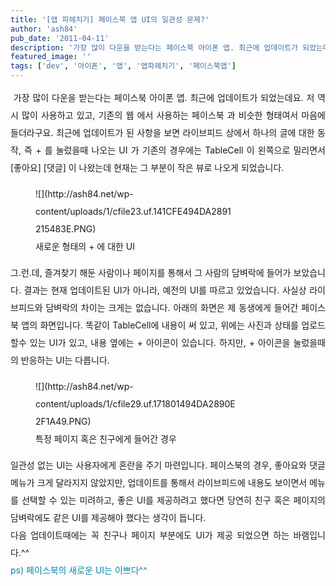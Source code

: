 ```yaml
---
title: '[앱 파헤치기] 페이스북 앱 UI의 일관성 문제?'
author: 'ash84'
pub_date: '2011-04-11'
description: '가장 많이 다운을 받는다는 페이스북 아이폰 앱. 최근에 업데이트가 되었는데요. 저 역시 많이 사용하고 있고, 기존의 웹 에서 사용하는 페이스북 과 비슷한 형태여서 마음에 들더라구요. 최근에 업데이트가 된 사항을 보면 라이브피드 상에서 하나의 글에 대한 동작, 즉 + 를 눌렀을때 나오는 UI 가 기존의 경우에는 TableCell 이 왼쪽으로 밀리면서 [좋아요] [댓글] 이 나왔는데 현재는 그 부분이 작은 뷰로 나오게 되었습니다. <'
featured_image: ''
tags: ['dev', '아이폰', '앱', '앱파헤치기', '페이스북앱']
---
```



<div><div style="text-align: justify; line-height: 2; "> 가장 많이 다운을 받는다는 페이스북 아이폰 앱. 최근에 업데이트가 되었는데요. 저 역시 많이 사용하고 있고, 기존의 웹 에서 사용하는 페이스북 과 비슷한 형태여서 마음에 들더라구요. 최근에 업데이트가 된 사항을 보면 라이브피드 상에서 하나의 글에 대한 동작, 즉 + 를 눌렀을때 나오는 UI 가 기존의 경우에는 TableCell 이 왼쪽으로 밀리면서 [좋아요] [댓글] 이 나왔는데 현재는 그 부분이 작은 뷰로 나오게 되었습니다. </div><div style="text-align: justify;"><span class="Apple-style-span" style="line-height: 24px;">  
</span></div><span class="Apple-style-span" style="line-height: 2;"><figure class="wp-caption aligncenter" style="width: 320px">![](http://ash84.net/wp-content/uploads/1/cfile23.uf.141CFE494DA2891215483E.PNG)<figcaption class="wp-caption-text">새로운 형태의 + 에 대한 UI  
</figcaption></figure></span>

<div style="text-align: justify;"></div><div style="text-align: justify;"></div><span class="Apple-style-span" style="line-height: 2;"><div style="text-align: justify;"> 그.런.데, 즐겨찾기 해둔 사람이나 페이지를 통해서 그 사람의 담벼락에 들어가 보았습니다. 결과는 현재 업데이트된 UI가 아니라, 예전의 UI를 따르고 있었습니다. 사실상 라이브피드와 담벼락의 차이는 크게는 없습니다. 아래의 화면은 제 동생에게 들어간 페이스북 앱의 화면입니다. 똑같이 TableCell에 내용이 써 있고, 위에는 사진과 상태를 업로드 할수 있는 UI가 있고, 내용 옆에는 + 아이콘이 있습니다. 하지만, + 아이콘을 눌렀을때의 반응하는 UI는 다릅니다. </div></span>

<div style="text-align: justify;"></div><div style="text-align: justify;"></div><span class="Apple-style-span" style="line-height: 2;"><figure class="wp-caption aligncenter" style="width: 320px">![](http://ash84.net/wp-content/uploads/1/cfile29.uf.171801494DA2890E2F1A49.PNG)<figcaption class="wp-caption-text">특정 페이지 혹은 친구에게 들어간 경우</figcaption></figure></span>

<div style="text-align: justify;"></div><div style="text-align: justify;"></div><span class="Apple-style-span" style="line-height: 2;"><div style="text-align: justify;"> 일관성 없는 UI는 사용자에게 혼란을 주기 마련입니다. 페이스북의 경우, 좋아요와 댓글 메뉴가 크게 달라지지 않았지만, 업데이트를 통해서 라이브피드에 내용도 보이면서 메뉴를 선택할 수 있는 미려하고, 좋은 UI를 제공하려고 했다면 당연히 친구 혹은 페이지의 담벼락에도 같은 UI를 제공해야 했다는 생각이 듭니다. </div></span>

<div style="text-align: justify;"></div><span class="Apple-style-span" style="line-height: 2;"><div style="text-align: justify;"> 다음 업데이트때에는 꼭 친구나 페이지 부분에도 UI가 제공 되었으면 하는 바램입니다.^^ </div></span>

<div style="text-align: justify;"></div><span class="Apple-style-span" style="line-height: 2;"><div style="text-align: justify;"><font class="Apple-style-span" color="#0686A8">ps) 페이스북의 새로운 UI는 이쁘다^^ </font></div></span>

</div><div></div>

